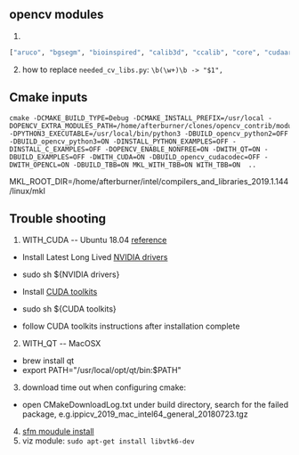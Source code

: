 [//]: # (#install opencv)
## opencv modules
1.
```python
["aruco", "bgsegm", "bioinspired", "calib3d", "ccalib", "core", "cudaarithm", "cudabgsegm", "cudafeatures2d", "cudafilters", "cudaimgproc", "cudalegacy", "cudaobjdetect", "cudaoptflow", "cudastereo", "cudawarping", "cudev", "cvv", "datasets", "dnn", "dnn_objdetect", "dpm", "face", "features2d", "flann", "freetype", "fuzzy", "gapi", "hfs", "highgui", "img_hash", "imgcodecs", "imgproc", "java_bindings_generator", "line_descriptor", "ml", "objdetect", "optflow", "phase_unwrapping", "photo", "plot", "python_bindings_generator", "reg", "rgbd", "saliency", "sfm", "shape", "stereo", "stitching", "structured_light", "superres", "surface_matching", "text", "tracking", "ts", "video", "videoio", "videostab", "xfeatures2d", "ximgproc", "xobjdetect", "xphoto"]
```
2. how to replace `needed_cv_libs.py`: `\b(\w+)\b -> "$1",`

## Cmake inputs
```
cmake -DCMAKE_BUILD_TYPE=Debug -DCMAKE_INSTALL_PREFIX=/usr/local -DOPENCV_EXTRA_MODULES_PATH=/home/afterburner/clones/opencv_contrib/modules -DPYTHON3_EXECUTABLE=/usr/local/bin/python3 -DBUILD_opencv_python2=OFF -DBUILD_opencv_python3=ON -DINSTALL_PYTHON_EXAMPLES=OFF -DINSTALL_C_EXAMPLES=OFF -DOPENCV_ENABLE_NONFREE=ON -DWITH_QT=ON -DBUILD_EXAMPLES=OFF -DWITH_CUDA=ON -DBUILD_opencv_cudacodec=OFF -DWITH_OPENCL=ON -DBUILD_TBB=ON MKL_WITH_TBB=ON WITH_TBB=ON  ..
```
MKL_ROOT_DIR=/home/afterburner/intel/compilers_and_libraries_2019.1.144/linux/mkl

## Trouble shooting
1. WITH_CUDA -- Ubuntu 18.04 [reference](https://nicolas-bettenburg.com/2018-08-18-ubuntu-18-04-deep-learning-box)
- Install Latest Long Lived [NVIDIA drivers](https://www.nvidia.com/object/unix.html)
- sudo sh ${NVIDIA drivers}

- Install [CUDA toolkits](https://developer.nvidia.com/cuda-downloads)
- sudo sh ${CUDA toolkits}
- follow CUDA toolkits instructions after installation complete

2. WITH_QT -- MacOSX
- brew install qt
- export PATH="/usr/local/opt/qt/bin:$PATH"

3. download time out when configuring cmake:
- open CMakeDownloadLog.txt under build directory, search for the failed package, e.g.ippicv_2019_mac_intel64_general_20180723.tgz

4. [sfm moudule install](https://github.com/opencv/opencv_contrib/tree/master/modules/sfm)
5. viz module: `sudo apt-get install libvtk6-dev`
